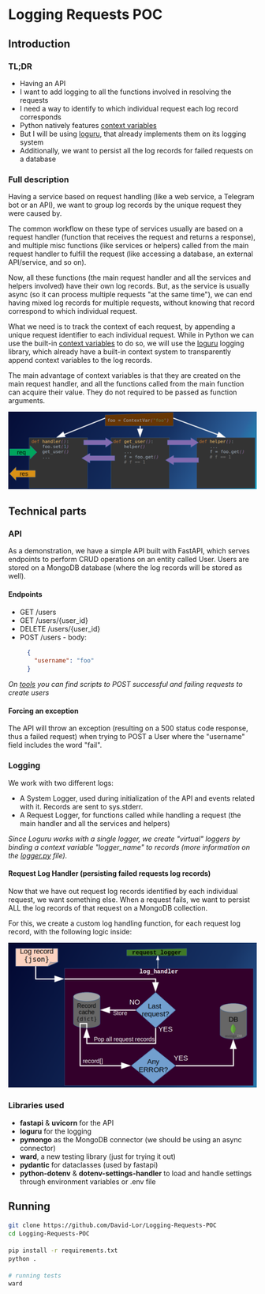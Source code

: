 # Logging Requests POC

## Introduction

### TL;DR

- Having an API
- I want to add logging to all the functions involved in resolving the requests
- I need a way to identify to which individual request each log record corresponds
- Python natively features [context variables](https://docs.python.org/3/library/contextvars.html)
- But I will be using [loguru](https://github.com/Delgan/loguru), that already implements them on its logging system
- Additionally, we want to persist all the log records for failed requests on a database

### Full description

Having a service based on request handling (like a web service, a Telegram bot or an API), we want to group log
records by the unique request they were caused by.

The common workflow on these type of services usually are based on a request handler (function that receives the 
request and returns a response), and multiple misc functions (like services or helpers) called from the main
request handler to fulfill the request (like accessing a database, an external API/service, and so on).

Now, all these functions (the main request handler and all the services and helpers involved) have their own log
records. But, as the service is usually async (so it can process multiple requests "at the same time"), we can end
having mixed log records for multiple requests, without knowing that record correspond to which individual request.

What we need is to track the context of each request, by appending a unique request identifier to each individual
request. While in Python we can use the built-in [context variables](https://docs.python.org/3/library/contextvars.html)
to do so, we will use the [loguru](https://github.com/Delgan/loguru) logging library, which already have a built-in
context system to transparently append context variables to the log records.

The main advantage of context variables is that they are created on the main request handler, and all the functions
called from the main function can acquire their value. They do not required to be passed as function arguments.

![Context Variables Schema](docs/ContextVariables.png)

## Technical parts

### API

As a demonstration, we have a simple API built with FastAPI, which serves endpoints to perform CRUD operations on an
entity called User. Users are stored on a MongoDB database (where the log records will be stored as well).

#### Endpoints

- GET /users
- GET /users/{user_id}
- DELETE /users/{user_id}
- POST /users - body:
  ```json
    {
      "username": "foo"
    }
  ```

_On [tools](tools) you can find scripts to POST successful and failing requests to create users_

#### Forcing an exception

The API will throw an exception (resulting on a 500 status code response, thus a failed request) when trying to POST
a User where the "username" field includes the word "fail".

### Logging

We work with two different logs:
- A System Logger, used during initialization of the API and events related with it. Records are sent to sys.stderr.
- A Request Logger, for functions called while handling a request (the main handler and all the services and helpers)

_Since Loguru works with a single logger, we create "virtual" loggers by binding a context variable "logger_name"
to records (more information on the [logger.py](logging_requests_poc/logger.py) file)._

#### Request Log Handler (persisting failed requests log records)

Now that we have out request log records identified by each individual request, we want something else.
When a request fails, we want to persist ALL the log records of that request on a MongoDB collection.

For this, we create a custom log handling function, for each request log record, with the following logic inside:

![Log Record Persistence Schema](docs/LogRecordPersistenceSchema.png)

### Libraries used

- **fastapi** & **uvicorn** for the API
- **loguru** for the logging
- **pymongo** as the MongoDB connector (we should be using an async connector)
- **ward**, a new testing library (just for trying it out)
- **pydantic** for dataclasses (used by fastapi)
- **python-dotenv** & **dotenv-settings-handler** to load and handle settings through environment variables or .env file

## Running

```bash
git clone https://github.com/David-Lor/Logging-Requests-POC
cd Logging-Requests-POC

pip install -r requirements.txt
python .

# running tests
ward
```
